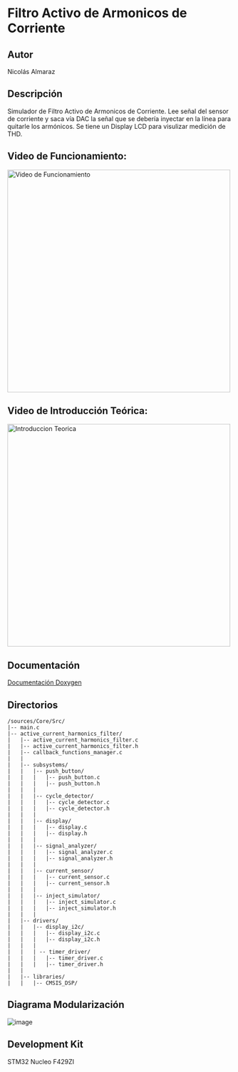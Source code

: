 # Filtro Activo de Armonicos de Corriente

## Autor
Nicolás Almaraz

## Descripción
Simulador de Filtro Activo de Armonicos de Corriente. Lee señal del sensor de corriente y saca vía DAC la señal que se debería inyectar en la línea para quitarle los armónicos.
Se tiene un Display LCD para visulizar medición de THD.

## Video de Funcionamiento:
<a href="https://www.youtube.com/watch?v=SaUtxi-bsFg&t=262s&ab_channel=NicolasAlmaraz">
  <img src="https://img.youtube.com/vi/SaUtxi-bsFg/0.jpg?timestamp=1" alt="Video de Funcionamiento" width="500"/>
</a>

## Video de Introducción Teórica:

<a href="https://www.youtube.com/watch?v=d_W_DLnTHeg">
  <img src="https://img.youtube.com/vi/d_W_DLnTHeg/0.jpg?timestamp=1" alt="Introduccion Teorica" width="500"/>
</a>


## Documentación
[Documentación Doxygen](https://rawcdn.githack.com/NicolasTobiasAlmaraz/filtro_activo_armonicos_corriente/50b7d0af559790f539d4cfe7f90ac27d37ef2cf7/Doc%20Firmware/html/index.html)

## Directorios
```
/sources/Core/Src/
|-- main.c
|-- active_current_harmonics_filter/
|   |-- active_current_harmonics_filter.c
|   |-- active_current_harmonics_filter.h
|   |-- callback_functions_manager.c
|   |
|   |-- subsystems/
|   |   |-- push_button/
|   |   |   |-- push_button.c
|   |   |   |-- push_button.h
|   |   |
|   |   |-- cycle_detector/
|   |   |   |-- cycle_detector.c
|   |   |   |-- cycle_detector.h
|   |   |
|   |   |-- display/
|   |   |   |-- display.c
|   |   |   |-- display.h
|   |   |
|   |   |-- signal_analyzer/
|   |   |   |-- signal_analyzer.c
|   |   |   |-- signal_analyzer.h
|   |   |
|   |   |-- current_sensor/
|   |   |   |-- current_sensor.c
|   |   |   |-- current_sensor.h
|   |   |
|   |   |-- inject_simulator/
|   |   |   |-- inject_simulator.c 
|   |   |   |-- inject_simulator.h
|   |   |
|   |-- drivers/
|   |   |-- display_i2c/
|   |   |   |-- display_i2c.c
|   |   |   |-- display_i2c.h
|   |   |
|   |   | -- timer_driver/
|   |   |   |-- timer_driver.c
|   |   |   |-- timer_driver.h
|   |
|   |-- libraries/
|   |   |-- CMSIS_DSP/
```
## Diagrama Modularización
![image](https://github.com/user-attachments/assets/1cc70c7a-63f9-454d-b883-44be9710dacb)

## Development Kit
STM32 Nucleo F429ZI
